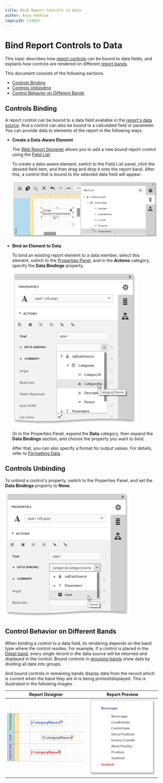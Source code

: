 ```yaml
---
title: Bind Report Controls to Data
author: Anya Vekhina
legacyId: 114642
---
```

# Bind Report Controls to Data
This topic describes how [report controls](../../report-elements/report-controls.md) can be bound to data fields, and explains how controls are rendered on different [report bands](../../report-elements/report-bands.md).

This document consists of the following sections.
* [Controls Binding](#binding)
* [Controls Unbinding](#unbinding)
* [Control Behavior on Different Bands](#behavior)

## <a name="binding"/>Controls Binding
A report control can be bound to a data field available in the [report's data source](bind-a-report-to-data.md). And a control can also be bound to a calculated field or parameter. You can provide data to elements of the report in the following ways.
* **Create a Data-Aware Element**
	
	The [Web Report Designer](../../../report-designer.md) allows you to add a new bound report control using the [Field List](../../interface-elements/field-list.md).
	
	To create a data-aware element, switch to the Field List panel, click the desired field item, and then drag and drop it onto the report band. After this, a control that is bound to the selected data field will appear.
	
	![web-designer-field-list-adding-bound-control](../../../../images/img24631.png)
* **Bind an Element to Data**
	
	To bind an existing report element to a data member, select this element, switch to the [Properties Panel](../../interface-elements/properties-panel.md), and in the **Actions** category, specify the **Data Bindings** property.
	
	![eud-report-control-data-binding-2](../../../../images/img119417.png)
	
	Or in the Properties Panel, expand the **Data** category, then expand the **Data Bindings** section, and choose the property you want to bind.
	
	After that, you can also specify a format for output values. For details, refer to [Formatting Data](../shaping-data/formatting-data.md).

## <a name="unbinding"/>Controls Unbinding
To unbind a control's property, switch to the Properties Panel, and set the **Data Bindings** property to **None**.

![eud-report-control-data-binding-3](../../../../images/img119418.png)

## <a name="behavior"/>Control Behavior on Different Bands
When binding a control to a data field, its rendering depends on the band type where the control resides. For example, if a control is placed in the [Detail band](../../report-elements/report-bands.md), every single record in the data source will be returned and displayed in the control. Bound controls in [grouping bands](../../report-elements/report-bands.md) show data by dividing all data into groups.

And bound controls in remaining bands display data from the record which is current when the band they are in is being printed/displayed. This is illustrated in the following images.

| Report Designer | Report Preview |
|---|---|
| ![eud-report-control-data-binding-0](../../../../images/img119407.png) | ![eud-report-control-data-binding-1](../../../../images/img119408.png) |